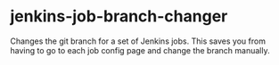 # jenkins-job-branch-changer

Changes the git branch for a set of Jenkins jobs. This saves you from having to go to each job config page and change the branch manually.  
